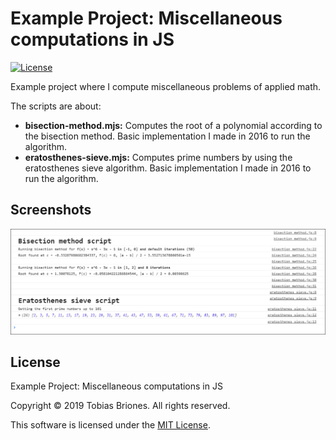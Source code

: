 # Example Project: Miscellaneous computations in JS
[![License](https://img.shields.io/github/license/TobiasBriones/example.math.computation.js.misc_computations_in_js)](https://github.com/TobiasBriones/example.math.computation.js.misc_computations_in_js/blob/master/LICENSE)

Example project where I compute miscellaneous problems of applied math.

The scripts are about:
* **bisection-method.mjs:** Computes the root of a polynomial according to the bisection method. Basic implementation I
 made in 2016 to run the algorithm.
* **eratosthenes-sieve.mjs:** Computes prime numbers by using the eratosthenes sieve algorithm. Basic implementation I
 made in 2016 to run the algorithm.

## Screenshots
[![Screenshot 1](https://raw.githubusercontent.com/TobiasBriones/images/master/example-projects/example.math.computation.js.misc-computations-in-js/screenshot-1.png)](https://github.com/TobiasBriones/images/tree/master/example-projects)

## License
Example Project: Miscellaneous computations in JS

Copyright © 2019 Tobias Briones. All rights reserved.

This software is licensed under the [MIT License](https://github.com/TobiasBriones/example.math.computation.js.misc-computations-in-js/blob/master/LICENSE).
